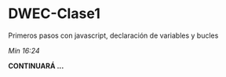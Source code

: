# DWEC-Clase1

Primeros pasos con javascript, declaración de variables y bucles

*Min 16:24*

**CONTINUARÁ ...**
